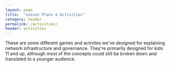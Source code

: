 ```yaml
---
layout: page
title:  "Lesson Plans & Activities"
category: header
permalink: /activities/
header: activities
---
```


These are some different games and activites we've designed for explaining network infrastructure and governance. They're primarily designed for kids 11 and up, although most of the concepts could still be broken down and translated to a younger audience. 